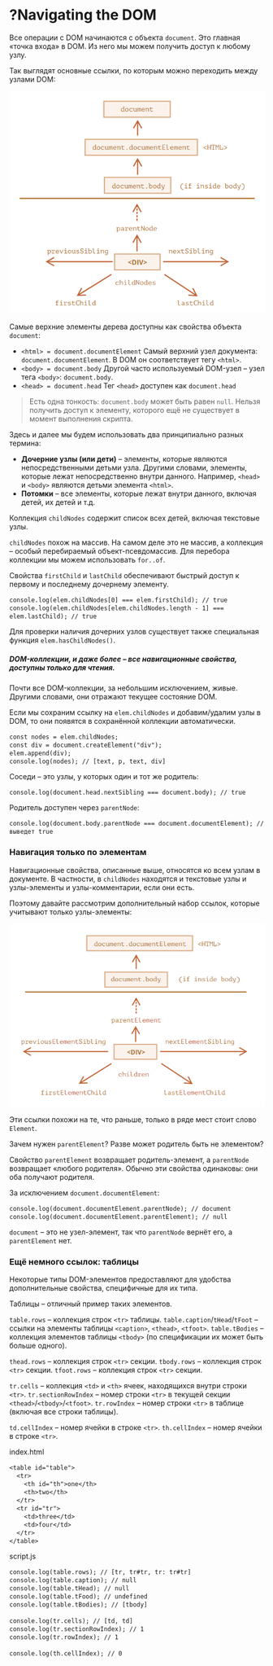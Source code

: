 # ?Navigating the DOM

Все операции с DOM начинаются с объекта `document`. Это главная «точка входа» в DOM. Из него мы можем получить доступ к любому узлу.

Так выглядят основные ссылки, по которым можно переходить между узлами DOM:

![dom nodes](../images/dom-nodes.png)

Самые верхние элементы дерева доступны как свойства объекта `document`:

* `<html> = document.documentElement`
Самый верхний узел документа: `document.documentElement`. В DOM он соответствует тегу `<html>`.
* `<body> = document.body`
Другой часто используемый DOM-узел – узел тега `<body>`: `document.body`.
* `<head> = document.head`
Тег `<head>` доступен как `document.head`

> Есть одна тонкость: `document.body` может быть равен `null`. Нельзя получить доступ к элементу, которого ещё не существует в момент выполнения скрипта.

Здесь и далее мы будем использовать два принципиально разных термина:

* __Дочерние узлы (или дети)__ – элементы, которые являются непосредственными детьми узла. Другими словами, элементы, которые лежат непосредственно внутри данного. Например, `<head>` и `<body>` являются детьми элемента `<html>`.
* __Потомки__ – все элементы, которые лежат внутри данного, включая детей, их детей и т.д.

Коллекция `childNodes` содержит список всех детей, включая текстовые узлы.

`childNodes` похож на массив. На самом деле это не массив, а коллекция – особый перебираемый объект-псевдомассив. Для перебора коллекции мы можем использовать `for..of`.

Свойства `firstChild` и `lastChild` обеспечивают быстрый доступ к первому и последнему дочернему элементу.

~~~
console.log(elem.childNodes[0] === elem.firstChild); // true
console.log(elem.childNodes[elem.childNodes.length - 1] === elem.lastChild); // true
~~~

Для проверки наличия дочерних узлов существует также специальная функция `elem.hasChildNodes()`.

##### DOM-коллекции, и даже более – все навигационные свойства, доступны только для чтения.

Почти все DOM-коллекции, за небольшим исключением, живые. Другими словами, они отражают текущее состояние DOM.

Если мы сохраним ссылку на `elem.childNodes` и добавим/удалим узлы в DOM, то они появятся в сохранённой коллекции автоматически.

~~~
const nodes = elem.childNodes;
const div = document.createElement("div");
elem.append(div);
console.log(nodes); // [text, p, text, div]
~~~

Соседи – это узлы, у которых один и тот же родитель:

~~~
console.log(document.head.nextSibling === document.body); // true
~~~

Родитель доступен через `parentNode`:

~~~
console.log(document.body.parentNode === document.documentElement); // выведет true
~~~

### Навигация только по элементам

Навигационные свойства, описанные выше, относятся ко всем узлам в документе. В частности, в `childNodes` находятся и текстовые узлы и узлы-элементы и узлы-комментарии, если они есть.

Поэтому давайте рассмотрим дополнительный набор ссылок, которые учитывают только узлы-элементы:

![dom elements](../images/dom-elements.png)

Эти ссылки похожи на те, что раньше, только в ряде мест стоит слово `Element`.

Зачем нужен `parentElement`? Разве может родитель быть не элементом?

Свойство `parentElement` возвращает родитель-элемент, а `parentNode` возвращает «любого родителя». Обычно эти свойства одинаковы: они оба получают родителя.

За исключением `document.documentElement`:

~~~
console.log(document.documentElement.parentNode); // document
console.log(document.documentElement.parentElement); // null
~~~

`document` – это не узел-элемент, так что `parentNode` вернёт его, а `parentElement` нет.

### Ещё немного ссылок: таблицы

Некоторые типы DOM-элементов предоставляют для удобства дополнительные свойства, специфичные для их типа.

Таблицы – отличный пример таких элементов.

`table.rows` – коллекция строк `<tr>` таблицы.
`table.caption`/`tHead`/`tFoot` – ссылки на элементы таблицы `<caption>`, `<thead>`, `<tfoot>`.
`table.tBodies` – коллекция элементов таблицы `<tbody>` (по спецификации их может быть больше одного).

`thead.rows` – коллекция строк `<tr>` секции.
`tbody.rows` – коллекция строк `<tr>` секции.
`tfoot.rows` – коллекция строк `<tr>` секции.

`tr.cells` – коллекция `<td>` и `<th>` ячеек, находящихся внутри строки `<tr>`.
`tr.sectionRowIndex` – номер строки `<tr>` в текущей секции `<thead>`/`<tbody>`/`<tfoot>`.
`tr.rowIndex` – номер строки `<tr>` в таблице (включая все строки таблицы).

`td.cellIndex` – номер ячейки в строке `<tr>`.
`th.cellIndex` – номер ячейки в строке `<tr>`.

index.html
~~~
<table id="table">
  <tr>
    <th id="th">one</th>
    <th>two</th>
  </tr>
  <tr id="tr">
    <td>three</td>
    <td>four</td>
  </tr>
</table>
~~~

script.js
~~~
console.log(table.rows); // [tr, tr#tr, tr: tr#tr]
console.log(table.caption); // null
console.log(table.tHead); // null
console.log(table.tFood); // undefined
console.log(table.tBodies); // [tbody]

console.log(tr.cells); // [td, td]
console.log(tr.sectionRowIndex); // 1
console.log(tr.rowIndex); // 1

console.log(th.cellIndex); // 0
~~~
